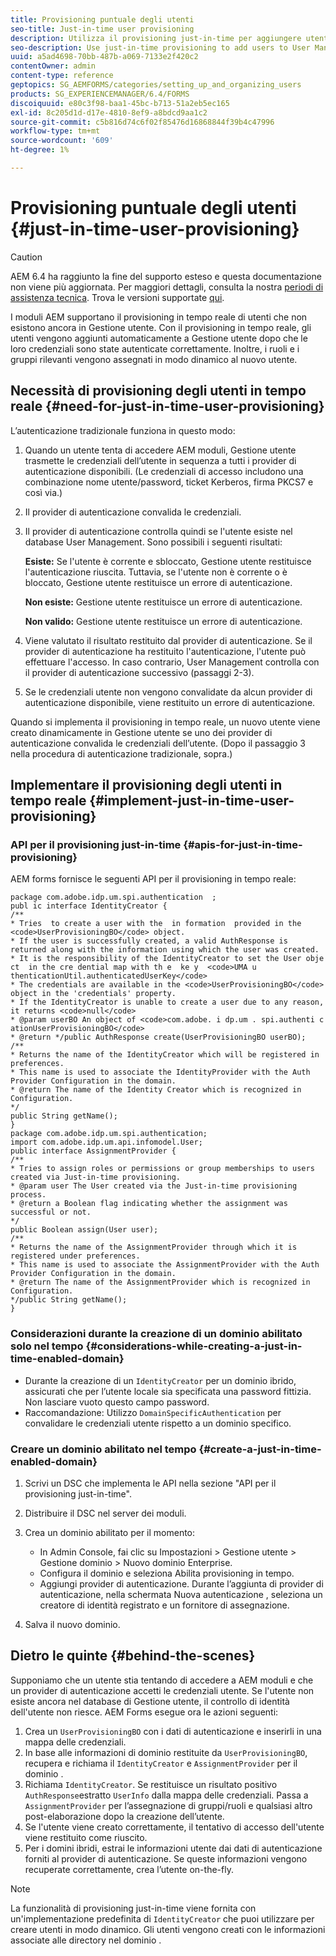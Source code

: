 ```yaml
---
title: Provisioning puntuale degli utenti
seo-title: Just-in-time user provisioning
description: Utilizza il provisioning just-in-time per aggiungere utenti a Gestione utenti dopo l’autenticazione corretta e assegnare in modo dinamico ruoli e gruppi rilevanti al nuovo utente.
seo-description: Use just-in-time provisioning to add users to User Management after successfull authentication and dynamically assign relevant roles and groups to the new user.
uuid: a5ad4698-70bb-487b-a069-7133e2f420c2
contentOwner: admin
content-type: reference
geptopics: SG_AEMFORMS/categories/setting_up_and_organizing_users
products: SG_EXPERIENCEMANAGER/6.4/FORMS
discoiquuid: e80c3f98-baa1-45bc-b713-51a2eb5ec165
exl-id: 8c205d1d-d17e-4810-8ef9-a8bdcd9aa1c2
source-git-commit: c5b816d74c6f02f85476d16868844f39b4c47996
workflow-type: tm+mt
source-wordcount: '609'
ht-degree: 1%

---
```


# Provisioning puntuale degli utenti {#just-in-time-user-provisioning}

>[!CAUTION]
>
>AEM 6.4 ha raggiunto la fine del supporto esteso e questa documentazione non viene più aggiornata. Per maggiori dettagli, consulta la nostra [periodi di assistenza tecnica](https://helpx.adobe.com/it/support/programs/eol-matrix.html). Trova le versioni supportate [qui](https://experienceleague.adobe.com/docs/).

I moduli AEM supportano il provisioning in tempo reale di utenti che non esistono ancora in Gestione utente. Con il provisioning in tempo reale, gli utenti vengono aggiunti automaticamente a Gestione utente dopo che le loro credenziali sono state autenticate correttamente. Inoltre, i ruoli e i gruppi rilevanti vengono assegnati in modo dinamico al nuovo utente.

## Necessità di provisioning degli utenti in tempo reale {#need-for-just-in-time-user-provisioning}

L’autenticazione tradizionale funziona in questo modo:

1. Quando un utente tenta di accedere AEM moduli, Gestione utente trasmette le credenziali dell’utente in sequenza a tutti i provider di autenticazione disponibili. (Le credenziali di accesso includono una combinazione nome utente/password, ticket Kerberos, firma PKCS7 e così via.)
1. Il provider di autenticazione convalida le credenziali.
1. Il provider di autenticazione controlla quindi se l&#39;utente esiste nel database User Management. Sono possibili i seguenti risultati:

   **Esiste:** Se l&#39;utente è corrente e sbloccato, Gestione utente restituisce l&#39;autenticazione riuscita. Tuttavia, se l&#39;utente non è corrente o è bloccato, Gestione utente restituisce un errore di autenticazione.

   **Non esiste:** Gestione utente restituisce un errore di autenticazione.

   **Non valido:** Gestione utente restituisce un errore di autenticazione.

1. Viene valutato il risultato restituito dal provider di autenticazione. Se il provider di autenticazione ha restituito l&#39;autenticazione, l&#39;utente può effettuare l&#39;accesso. In caso contrario, User Management controlla con il provider di autenticazione successivo (passaggi 2-3).
1. Se le credenziali utente non vengono convalidate da alcun provider di autenticazione disponibile, viene restituito un errore di autenticazione.

Quando si implementa il provisioning in tempo reale, un nuovo utente viene creato dinamicamente in Gestione utente se uno dei provider di autenticazione convalida le credenziali dell’utente. (Dopo il passaggio 3 nella procedura di autenticazione tradizionale, sopra.)

## Implementare il provisioning degli utenti in tempo reale {#implement-just-in-time-user-provisioning}

### API per il provisioning just-in-time {#apis-for-just-in-time-provisioning}

AEM forms fornisce le seguenti API per il provisioning in tempo reale:

```as3
package com.adobe.idp.um.spi.authentication  ; 
publ ic interface IdentityCreator { 
/** 
* Tries  to create a user with the  in formation  provided in the <code>UserProvisioningBO</code> object. 
* If the user is successfully created, a valid AuthResponse is returned along with the information using which the user was created. 
* It is the responsibility of the IdentityCreator to set the User obje ct  in the cre dential map with th e  ke y  <code>UMA u thenticationUtil.authenticatedUserKey</code> 
* The credentials are available in the <code>UserProvisioningBO</code> object in the 'credentials' property. 
* If the IdentityCreator is unable to create a user due to any reason, it returns <code>null</code> 
* @param userBO An object of <code>com.adobe. i dp.um . spi.authenti c ationUserProvisioningBO</code> 
* @return */public AuthResponse create(UserProvisioningBO userBO); 
/** 
* Returns the name of the IdentityCreator which will be registered in preferences. 
* This name is used to associate the IdentityProvider with the Auth Provider Configuration in the domain. 
* @return The name of the Identity Creator which is recognized in Configuration. 
*/ 
public String getName(); 
} 
package com.adobe.idp.um.spi.authentication; 
import com.adobe.idp.um.api.infomodel.User; 
public interface AssignmentProvider { 
/** 
* Tries to assign roles or permissions or group memberships to users created via Just-in-time provisioning. 
* @param user The User created via the Just-in-time provisioning process. 
* @return a Boolean flag indicating whether the assignment was successful or not. 
*/ 
public Boolean assign(User user); 
/** 
* Returns the name of the AssignmentProvider through which it is registered under preferences. 
* This name is used to associate the AssignmentProvider with the Auth Provider Configuration in the domain. 
* @return The name of the AssignmentProvider which is recognized in Configuration. 
*/public String getName(); 
}
```

### Considerazioni durante la creazione di un dominio abilitato solo nel tempo {#considerations-while-creating-a-just-in-time-enabled-domain}

* Durante la creazione di un `IdentityCreator` per un dominio ibrido, assicurati che per l’utente locale sia specificata una password fittizia. Non lasciare vuoto questo campo password.
* Raccomandazione: Utilizzo `DomainSpecificAuthentication` per convalidare le credenziali utente rispetto a un dominio specifico.

### Creare un dominio abilitato nel tempo {#create-a-just-in-time-enabled-domain}

1. Scrivi un DSC che implementa le API nella sezione &quot;API per il provisioning just-in-time&quot;.
1. Distribuire il DSC nel server dei moduli.
1. Crea un dominio abilitato per il momento:

   * In Admin Console, fai clic su Impostazioni > Gestione utente > Gestione dominio > Nuovo dominio Enterprise.
   * Configura il dominio e seleziona Abilita provisioning in tempo. <!--Fix broken link (See Setting up and managing domains).-->
   * Aggiungi provider di autenticazione. Durante l’aggiunta di provider di autenticazione, nella schermata Nuova autenticazione , seleziona un creatore di identità registrato e un fornitore di assegnazione.

1. Salva il nuovo dominio.

## Dietro le quinte {#behind-the-scenes}

Supponiamo che un utente stia tentando di accedere a AEM moduli e che un provider di autenticazione accetti le credenziali utente. Se l&#39;utente non esiste ancora nel database di Gestione utente, il controllo di identità dell&#39;utente non riesce. AEM Forms esegue ora le azioni seguenti:

1. Crea un `UserProvisioningBO` con i dati di autenticazione e inserirli in una mappa delle credenziali.
1. In base alle informazioni di dominio restituite da `UserProvisioningBO`, recupera e richiama il `IdentityCreator` e `AssignmentProvider` per il dominio .
1. Richiama `IdentityCreator`. Se restituisce un risultato positivo `AuthResponse`estratto `UserInfo` dalla mappa delle credenziali. Passa a `AssignmentProvider` per l’assegnazione di gruppi/ruoli e qualsiasi altro post-elaborazione dopo la creazione dell’utente.
1. Se l&#39;utente viene creato correttamente, il tentativo di accesso dell&#39;utente viene restituito come riuscito.
1. Per i domini ibridi, estrai le informazioni utente dai dati di autenticazione forniti al provider di autenticazione. Se queste informazioni vengono recuperate correttamente, crea l’utente on-the-fly.

>[!NOTE]
>
>La funzionalità di provisioning just-in-time viene fornita con un&#39;implementazione predefinita di `IdentityCreator` che puoi utilizzare per creare utenti in modo dinamico. Gli utenti vengono creati con le informazioni associate alle directory nel dominio .
